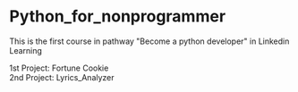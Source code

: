 # Python_for_nonprogrammer

This is the first course in pathway "Become a python developer" in Linkedin Learning 

1st Project: Fortune Cookie <br />
2nd Project: Lyrics_Analyzer
